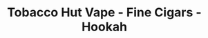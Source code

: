---
title: "Tobacco Hut Vape - Fine Cigars - Hookah"
url: /chantilly/tobacco-hut-vape-fine-cigars-hookah/
shop: e-cigarette
---